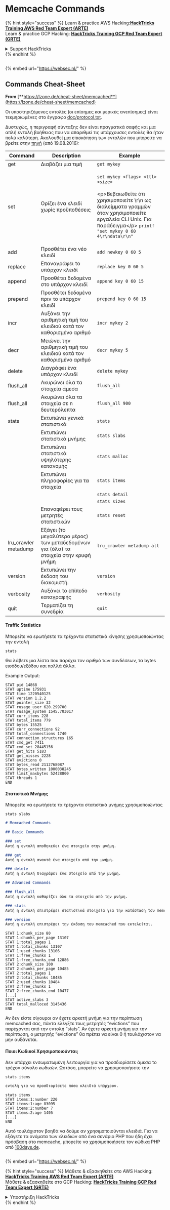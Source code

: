 # Memcache Commands

{% hint style="success" %}
Learn & practice AWS Hacking:<img src="/.gitbook/assets/arte.png" alt="" data-size="line">[**HackTricks Training AWS Red Team Expert (ARTE)**](https://training.hacktricks.xyz/courses/arte)<img src="/.gitbook/assets/arte.png" alt="" data-size="line">\
Learn & practice GCP Hacking: <img src="/.gitbook/assets/grte.png" alt="" data-size="line">[**HackTricks Training GCP Red Team Expert (GRTE)**<img src="/.gitbook/assets/grte.png" alt="" data-size="line">](https://training.hacktricks.xyz/courses/grte)

<details>

<summary>Support HackTricks</summary>

* Check the [**subscription plans**](https://github.com/sponsors/carlospolop)!
* **Join the** 💬 [**Discord group**](https://discord.gg/hRep4RUj7f) or the [**telegram group**](https://t.me/peass) or **follow** us on **Twitter** 🐦 [**@hacktricks\_live**](https://twitter.com/hacktricks\_live)**.**
* **Share hacking tricks by submitting PRs to the** [**HackTricks**](https://github.com/carlospolop/hacktricks) and [**HackTricks Cloud**](https://github.com/carlospolop/hacktricks-cloud) github repos.

</details>
{% endhint %}

<figure><img src="https://pentest.eu/RENDER_WebSec_10fps_21sec_9MB_29042024.gif" alt=""><figcaption></figcaption></figure>

{% embed url="https://websec.nl/" %}


## Commands Cheat-Sheet

**From** [**https://lzone.de/cheat-sheet/memcached**](https://lzone.de/cheat-sheet/memcached)

Οι υποστηριζόμενες εντολές (οι επίσημες και μερικές ανεπίσημες) είναι τεκμηριωμένες στο έγγραφο [doc/protocol.txt](https://github.com/memcached/memcached/blob/master/doc/protocol.txt).

Δυστυχώς, η περιγραφή σύνταξης δεν είναι πραγματικά σαφής και μια απλή εντολή βοήθειας που να απαριθμεί τις υπάρχουσες εντολές θα ήταν πολύ καλύτερη. Ακολουθεί μια επισκόπηση των εντολών που μπορείτε να βρείτε στην [πηγή](https://github.com/memcached/memcached) (από 19.08.2016):

| Command               | Description                                                     | Example                                                                                                                                                                                                                                     |
| --------------------- | --------------------------------------------------------------- | ------------------------------------------------------------------------------------------------------------------------------------------------------------------------------------------------------------------------------------------- |
| get                   | Διαβάζει μια τιμή                                              | `get mykey`                                                                                                                                                                                                                                 |
| set                   | Ορίζει ένα κλειδί χωρίς προϋποθέσεις                          | <p><code>set mykey &#x3C;flags> &#x3C;ttl> &#x3C;size></code><br><br>&#x3C;p>Βεβαιωθείτε ότι χρησιμοποιείτε \r\n ως διαλείμματα γραμμών όταν χρησιμοποιείτε εργαλεία CLI Unix. Για παράδειγμα&#x3C;/p> <code>printf "set mykey 0 60 4\r\ndata\r\n" | nc localhost 11211</code></p> |
| add                   | Προσθέτει ένα νέο κλειδί                                       | `add newkey 0 60 5`                                                                                                                                                                                                                         |
| replace               | Επαναγράφει το υπάρχον κλειδί                                 | `replace key 0 60 5`                                                                                                                                                                                                                        |
| append                | Προσθέτει δεδομένα στο υπάρχον κλειδί                         | `append key 0 60 15`                                                                                                                                                                                                                        |
| prepend               | Προσθέτει δεδομένα πριν το υπάρχον κλειδί                     | `prepend key 0 60 15`                                                                                                                                                                                                                       |
| incr                  | Αυξάνει την αριθμητική τιμή του κλειδιού κατά τον καθορισμένο αριθμό | `incr mykey 2`                                                                                                                                                                                                                              |
| decr                  | Μειώνει την αριθμητική τιμή του κλειδιού κατά τον καθορισμένο αριθμό | `decr mykey 5`                                                                                                                                                                                                                              |
| delete                | Διαγράφει ένα υπάρχον κλειδί                                   | `delete mykey`                                                                                                                                                                                                                              |
| flush\_all            | Ακυρώνει όλα τα στοιχεία άμεσα                                 | `flush_all`                                                                                                                                                                                                                                 |
| flush\_all            | Ακυρώνει όλα τα στοιχεία σε n δευτερόλεπτα                     | `flush_all 900`                                                                                                                                                                                                                             |
| stats                 | Εκτυπώνει γενικά στατιστικά                                   | `stats`                                                                                                                                                                                                                                     |
|                       | Εκτυπώνει στατιστικά μνήμης                                    | `stats slabs`                                                                                                                                                                                                                               |
|                       | Εκτυπώνει στατιστικά υψηλότερης κατανομής                      | `stats malloc`                                                                                                                                                                                                                              |
|                       | Εκτυπώνει πληροφορίες για τα στοιχεία                          | `stats items`                                                                                                                                                                                                                               |
|                       |                                                                 | `stats detail`                                                                                                                                                                                                                              |
|                       |                                                                 | `stats sizes`                                                                                                                                                                                                                               |
|                       | Επαναφέρει τους μετρητές στατιστικών                          | `stats reset`                                                                                                                                                                                                                               |
| lru\_crawler metadump | Εξάγει (το μεγαλύτερο μέρος) των μεταδεδομένων για (όλα) τα στοιχεία στην κρυφή μνήμη | `lru_crawler metadump all`                                                                                                                                                                                                                  |
| version               | Εκτυπώνει την έκδοση του διακομιστή.                          | `version`                                                                                                                                                                                                                                   |
| verbosity             | Αυξάνει το επίπεδο καταγραφής                                   | `verbosity`                                                                                                                                                                                                                                 |
| quit                  | Τερματίζει τη συνεδρία                                         | `quit`                                                                                                                                                                                                                                      |

#### Traffic Statistics <a href="#traffic-statistics" id="traffic-statistics"></a>

Μπορείτε να ερωτήσετε τα τρέχοντα στατιστικά κίνησης χρησιμοποιώντας την εντολή
```
stats
```
Θα λάβετε μια λίστα που παρέχει τον αριθμό των συνδέσεων, τα bytes εισόδου/εξόδου και πολλά άλλα.

Example Output:
```
STAT pid 14868
STAT uptime 175931
STAT time 1220540125
STAT version 1.2.2
STAT pointer_size 32
STAT rusage_user 620.299700
STAT rusage_system 1545.703017
STAT curr_items 228
STAT total_items 779
STAT bytes 15525
STAT curr_connections 92
STAT total_connections 1740
STAT connection_structures 165
STAT cmd_get 7411
STAT cmd_set 28445156
STAT get_hits 5183
STAT get_misses 2228
STAT evictions 0
STAT bytes_read 2112768087
STAT bytes_written 1000038245
STAT limit_maxbytes 52428800
STAT threads 1
END
```
#### Στατιστικά Μνήμης <a href="#memory-statistics" id="memory-statistics"></a>

Μπορείτε να ερωτήσετε τα τρέχοντα στατιστικά μνήμης χρησιμοποιώντας
```
stats slabs
```
```markdown
# Memcached Commands

## Basic Commands

### set
Αυτή η εντολή αποθηκεύει ένα στοιχείο στην μνήμη.

### get
Αυτή η εντολή ανακτά ένα στοιχείο από την μνήμη.

### delete
Αυτή η εντολή διαγράφει ένα στοιχείο από την μνήμη.

## Advanced Commands

### flush_all
Αυτή η εντολή καθαρίζει όλα τα στοιχεία από την μνήμη.

### stats
Αυτή η εντολή επιστρέφει στατιστικά στοιχεία για την κατάσταση του memcached.

### version
Αυτή η εντολή επιστρέφει την έκδοση του memcached που εκτελείται.
```
```
STAT 1:chunk_size 80
STAT 1:chunks_per_page 13107
STAT 1:total_pages 1
STAT 1:total_chunks 13107
STAT 1:used_chunks 13106
STAT 1:free_chunks 1
STAT 1:free_chunks_end 12886
STAT 2:chunk_size 100
STAT 2:chunks_per_page 10485
STAT 2:total_pages 1
STAT 2:total_chunks 10485
STAT 2:used_chunks 10484
STAT 2:free_chunks 1
STAT 2:free_chunks_end 10477
[...]
STAT active_slabs 3
STAT total_malloced 3145436
END
```
Αν δεν είστε σίγουροι αν έχετε αρκετή μνήμη για την περίπτωση memcached σας, πάντα ελέγξτε τους μετρητές “evictions” που παρέχονται από την εντολή “stats”. Αν έχετε αρκετή μνήμη για την περίπτωση, ο μετρητής “evictions” θα πρέπει να είναι 0 ή τουλάχιστον να μην αυξάνεται.

#### Ποιοι Κωδικοί Χρησιμοποιούνται; <a href="#which-keys-are-used" id="which-keys-are-used"></a>

Δεν υπάρχει ενσωματωμένη λειτουργία για να προσδιορίσετε άμεσα το τρέχον σύνολο κωδικών. Ωστόσο, μπορείτε να χρησιμοποιήσετε την
```
stats items
```
```markdown
εντολή για να προσδιορίσετε πόσα κλειδιά υπάρχουν.
```
```
stats items
STAT items:1:number 220
STAT items:1:age 83095
STAT items:2:number 7
STAT items:2:age 1405
[...]
END
```
Αυτό τουλάχιστον βοηθά να δούμε αν χρησιμοποιούνται κλειδιά. Για να εξάγετε τα ονόματα των κλειδιών από ένα σενάριο PHP που ήδη έχει πρόσβαση στο memcache, μπορείτε να χρησιμοποιήσετε τον κώδικα PHP από [100days.de](http://100days.de/serendipity/archives/55-Dumping-MemcacheD-Content-Keys-with-PHP.html).

<figure><img src="https://pentest.eu/RENDER_WebSec_10fps_21sec_9MB_29042024.gif" alt=""><figcaption></figcaption></figure>

{% embed url="https://websec.nl/" %}

{% hint style="success" %}
Μάθετε & εξασκηθείτε στο AWS Hacking:<img src="/.gitbook/assets/arte.png" alt="" data-size="line">[**HackTricks Training AWS Red Team Expert (ARTE)**](https://training.hacktricks.xyz/courses/arte)<img src="/.gitbook/assets/arte.png" alt="" data-size="line">\
Μάθετε & εξασκηθείτε στο GCP Hacking: <img src="/.gitbook/assets/grte.png" alt="" data-size="line">[**HackTricks Training GCP Red Team Expert (GRTE)**<img src="/.gitbook/assets/grte.png" alt="" data-size="line">](https://training.hacktricks.xyz/courses/grte)

<details>

<summary>Υποστήριξη HackTricks</summary>

* Ελέγξτε τα [**σχέδια συνδρομής**](https://github.com/sponsors/carlospolop)!
* **Εγγραφείτε στην** 💬 [**ομάδα Discord**](https://discord.gg/hRep4RUj7f) ή στην [**ομάδα telegram**](https://t.me/peass) ή **ακολουθήστε** μας στο **Twitter** 🐦 [**@hacktricks\_live**](https://twitter.com/hacktricks\_live)**.**
* **Μοιραστείτε κόλπα hacking υποβάλλοντας PRs στα** [**HackTricks**](https://github.com/carlospolop/hacktricks) και [**HackTricks Cloud**](https://github.com/carlospolop/hacktricks-cloud) github repos.

</details>
{% endhint %}
